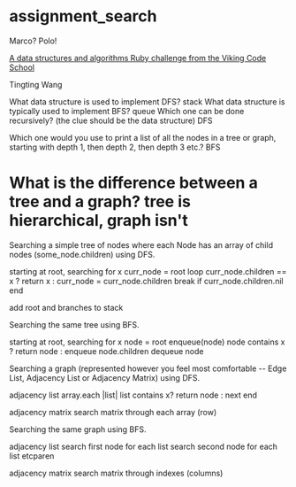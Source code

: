 # assignment_search
Marco?  Polo!

[A data structures and algorithms Ruby challenge from the Viking Code School](http://www.vikingcodeschool.com)


Tingting Wang


What data structure is used to implement DFS?
  stack
What data structure is typically used to implement BFS?
  queue 
Which one can be done recursively? (the clue should be the data structure)
  DFS

Which one would you use to print a list of all the nodes in a tree or graph, starting with depth 1, then depth 2, then depth 3 etc.?
  BFS

What is the difference between a tree and a graph?
  tree is hierarchical, graph isn't
=====================
Searching a simple tree of nodes where each Node has an array of child nodes (some_node.children) using DFS.

  starting at root, searching for x
  curr_node = root
  loop
    curr_node.children == x ? return x : curr_node = curr_node.children
    break if curr_node.children.nil
  end

  add root and branches to stack 


Searching the same tree using BFS.

  starting at root, searching for x
  node = root
  enqueue(node)
  node contains x ? return node : enqueue node.children
  dequeue node


Searching a graph (represented however you feel most comfortable -- Edge List, Adjacency List or Adjacency Matrix) using DFS.

  adjacency list
  array.each |list|
    list contains x? return node : next
  end

adjacency matrix
search matrix through each array (row)


Searching the same graph using BFS.

  adjacency list
  search first node for each list
  search second node for each list
  etcparen

  adjacency matrix
  search matrix through indexes (columns) 
